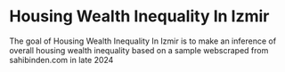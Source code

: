 
# Housing Wealth Inequality In Izmir

<!-- badges: start -->
<!-- badges: end -->

The goal of Housing Wealth Inequality In Izmir is to make an inference 
of overall housing wealth inequality based on a sample webscraped from sahibinden.com in late 2024

